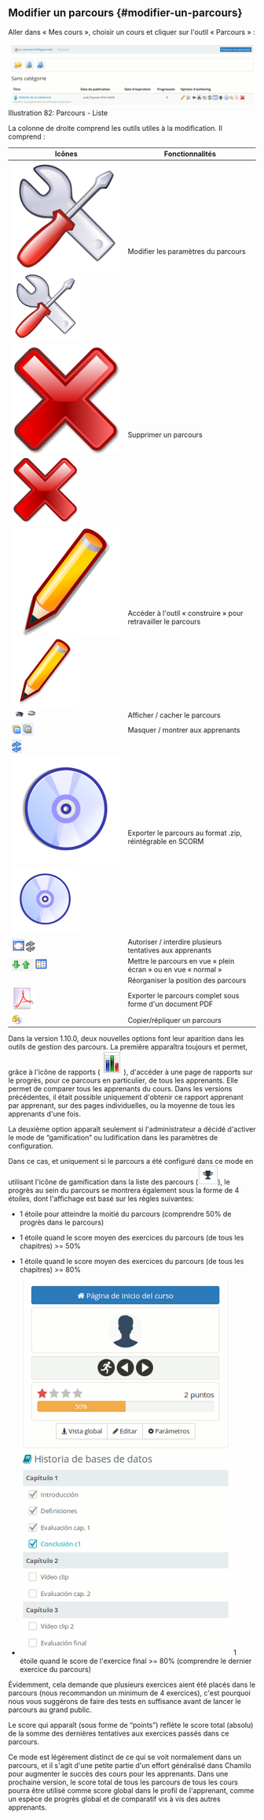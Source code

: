 ## Modifier un parcours {#modifier-un-parcours}

Aller dans « Mes cours », choisir un cours et cliquer sur l&#039;outil « Parcours » :

![](../assets/image131.png)Illustration 82: Parcours - Liste

La colonne de droite comprend les outils utiles à la modification. Il comprend :

| Icônes | Fonctionnalités |
| --- | --- |
| ![](../assets/image132.svg)![](../assets/image132.png) | Modifier les paramètres du parcours |
| ![](../assets/images102.svg)![](../assets/images102.png) | Supprimer un parcours |
| ![](../assets/graphics37.svg)![](../assets/graphics37.png) | Accéder à l&#039;outil « construire » pour retravailler le parcours |
| ![](../assets/images194.png)![](../assets/images200.png) | Afficher / cacher le parcours |
| ![](../assets/images195.png)![](../assets/images199.png) | Masquer / montrer aux apprenants |
| ![](../assets/images201.png)![](../assets/images108.svg)![](../assets/images108.png) | Exporter le parcours au format .zip, réintégrable en SCORM |
| ![](../assets/images202.png)![](../assets/images197.png) | Autoriser / interdire plusieurs tentatives aux apprenants |
| ![](../assets/images203.png)![](../assets/images198.png) | Mettre le parcours en vue « plein écran » ou en vue « normal » |
|  | Réorganiser la position des parcours |
| ![](../assets/images114.png) | Exporter le parcours complet sous forme d&#039;un document PDF |
| ![](../assets/graphics40.png) | Copier/répliquer un parcours |

Dans la version 1.10.0, deux nouvelles options font leur aparition dans les outils de gestion des parcours. La première apparaîtra toujours et permet, grâce à l&#039;icône de rapports (![](../assets/image133.png)), d&#039;accéder à une page de rapports sur le progrès, pour ce parcours en particulier, de tous les apprenants. Elle permet de comparer tous les apprenants du cours. Dans les versions précédentes, il était possible uniquement d&#039;obtenir ce rapport apprenant par apprenant, sur des pages individuelles, ou la moyenne de tous les apprenants d&#039;une fois.

La deuxième option apparaît seulement si l&#039;administrateur a décidé d&#039;activer le mode de “gamification” ou ludification dans les paramètres de configuration.

Dans ce cas, et uniquement si le parcours a été configuré dans ce mode en utilisant l&#039;icône de gamification dans la liste des parcours (![](../assets/image134.png)), le progrès au sein du parcours se montrera également sous la forme de 4 étoiles, dont l&#039;affichage est basé sur les règles suivantes:

*   1 étoile pour atteindre la moitié du parcours (comprendre 50% de progrès dans le parcours)

*   1 étoile quand le score moyen des exercices du parcours (de tous les chapitres) &gt;= 50%

*   1 étoile quand le score moyen des exercices du parcours (de tous les chapitres) &gt;= 80%

*   ![](../assets/image135.png)1 étoile quand le score de l&#039;exercice final &gt;= 80% (comprendre le dernier exercice du parcours)

Évidemment, cela demande que plusieurs exercices aient été placés dans le parcours (nous recommandon un minimum de 4 exercices), c&#039;est pourquoi nous vous suggérons de faire des tests en suffisance avant de lancer le parcours au grand public.

Le score qui apparaît (sous forme de “points”) reflète le score total (absolu) de la somme des dernières tentatives aux exercices passés dans ce parcours.

Ce mode est légérement distinct de ce qui se voit normalement dans un parcours, et il s&#039;agit d&#039;une petite partie d&#039;un effort généralisé dans Chamilo pour augmenter le succès des cours pour les apprenants. Dans une prochaine version, le score total de tous les parcours de tous les cours pourra être utilisé comme score global dans le profil de l&#039;apprenant, comme un espèce de progrès global et de comparatif vis à vis des autres apprenants.